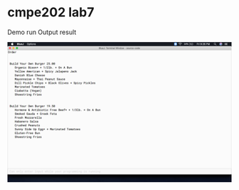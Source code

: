 # cmpe202 lab7

Demo run Output result

![alt text](https://github.com/wamiquem/cmpe202/blob/master/lab7/output/counter-burger_output_screenshot.png "Output")
